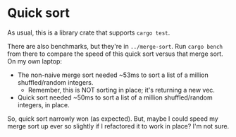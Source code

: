 # Quick sort

As usual, this is a library crate that supports `cargo test`.

There are also benchmarks, but they're in `../merge-sort`. Run `cargo bench` from there to
compare the speed of this quick sort versus that merge sort. On my own laptop:

- The non-naive merge sort needed ~53ms to sort a list of a million shuffled/random integers.
  - Remember, this is NOT sorting in place; it's returning a new vec.
- Quick sort needed ~50ms to sort a list of a million shuffled/random integers, in place.

So, quick sort narrowly won (as expected). But, maybe I could speed my merge sort up ever so
slightly if I refactored it to work in place? I'm not sure.
